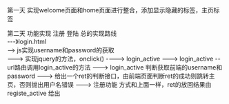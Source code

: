 第一天
实现welcome页面和home页面进行整合，添加显示隐藏的标签，主页标签

第二天
功能实现
    注册
    登陆
总的实现路线  
---》login.html  
-->  js实现username和password的获取   
--->  实现jquery的方法，onclick() ---->  login_active
--->  login_active --url路由调用login_active的方法
--->  login_active 判断获取前端的username和password
--->  给出一个ret的判断接口，由前端页面判断ret的成功则跳转主页，否则抛出用户名错误
--->  注册功能  方式和上面一样，ret的放回结果由registe_active 给出


